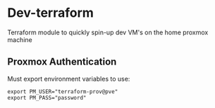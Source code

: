 # Dev-terraform

Terraform module to quickly spin-up dev VM's on the home proxmox machine

## Proxmox Authentication
Must export environment variables to use:
```
export PM_USER="terraform-prov@pve"
export PM_PASS="password"
```

